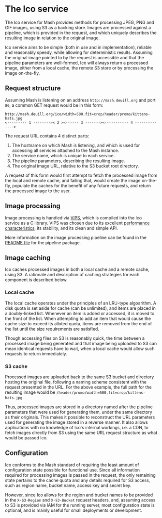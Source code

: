 # The Ico service

The Ico service for Mash provides methods for processing JPEG, PNG and GIF images, using S3 as a backing store. Images are processed against a pipeline, which is provided in the request, and which uniquely describes the resulting image in relation to the original image.

Ico service aims to be simple (both in use and in implementation), reliable and reasonably speedy, while allowing for deterministic results. Assuming the original image pointed to by the request is accessible and that the pipeline parameters are well-formed, Ico will always return a processed image, either from a local cache, the remote S3 store or by processing the image on-the-fly.

## Request structure

Assuming Mash is listening on an address `http://mash.deuill.org` and port `80`, a common GET request would be in this form:

```
http://mash.deuill.org/ico/width=500,fit=crop/header/promo/kittens-hats.jpg
<--------- 1 -------->< 2 ><------ 3 -------><----------- 4 -------------->
```

The request URL contains 4 distinct parts:

  1. The hostname on which Mash is listening, and which is used for accessing all services attached to the Mash instance.
  2. The service name, which is unique to each service.
  3. The pipeline parameters, describing the resulting image.
  4. The original image URL, relative to the S3 bucket root directory.

A request of this form would first attempt to fetch the processed image from the local and remote cache, and failing that, would create the image on-the-fly, populate the caches for the benefit of any future requests, and return the processed image to the user.

## Image processing

Image processing is handled via [VIPS](http://www.vips.ecs.soton.ac.uk), which is compiled into the Ico service as a C library. VIPS was chosen due to its excellent [performance characteristics](http://www.vips.ecs.soton.ac.uk/index.php?title=Speed_and_Memory_Use), its stability, and its clean and simple API.

More information on the image processing pipeline can be found in the [README file](https://github.com/deuill/mash/blob/master/service/ico/pipeline/README.md) for the pipeline package.

## Image caching

Ico caches processed images in both a local cache and a remote cache, using S3. A rationale and description of caching strategies for each component is described below.

### Local cache

The local cache operates under the principles of an LRU-type algoarithm. A disk quota is set aside for cache (can be unlimited), and items are placed in a doubly-linked list. Whenever an item is added or accessed, it is moved to the front of the list. When attempting to add an item that would cause the cache size to exceed its alloted quota, items are removed from the end of the list until the size requirements are satisfied.

Though accessing files on S3 is reasonably quick, the time between a processed image being generated and that image being uploaded to S3 can mean identical requests have to wait, when a local cache would allow such requests to return immediately.

### S3 cache

Processed images are uploaded back to the same S3 bucket and directory hosting the original file, following a naming scheme consistent with the request presented in the URL. For the above example, the full path for the resulting image would be `/header/promo/width=500,fit=crop/kittens-hats.jpg`.

Thus, processed images are stored in a directory named after the pipeline parameters that were used for generating them, under the same directory as their originals. This makes it possible to reconstruct the URL parameters used for generating the image stored in a reverse manner. It also allows applications with no knowledge of Ico's internal workings, i.e. a CDN, to fetch images directly from S3 using the same URL request structure as what would be passed Ico.

## Configuration

Ico conforms to the Mash standard of requiring the least amount of configuration state possible for functional use. Since all information required for processing images is passed in the request, the only remaining state pertains to the cache quota and any details required for S3 access, such as region name, bucket name, access key and secret key.

However, since Ico allows for the region and bucket names to be provided in the `X-S3-Region` and `X-S3-Bucket` request headers, and, assuming access to S3 is provided via IAM for the running server, most configuration state is optional, and is mainly useful for small deployments or development.
